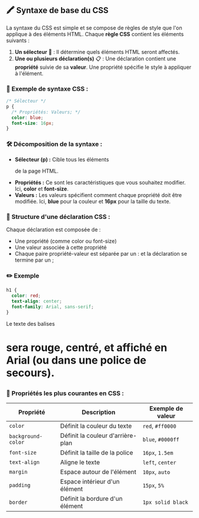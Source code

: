 ## 🖍️ Syntaxe de base du CSS

La syntaxe du CSS est simple et se compose de règles de style que l'on applique à des éléments HTML. Chaque **règle CSS** contient les éléments suivants :

1. **Un sélecteur** 🎯 : Il détermine quels éléments HTML seront affectés.
2. **Une ou plusieurs déclaration(s)** 📋 : Une déclaration contient une **propriété** suivie de sa **valeur**. Une propriété spécifie le style à appliquer à l'élément.

### 🌟 Exemple de syntaxe CSS :

```css
/* Sélecteur */
p {
  /* Propriétés: Valeurs; */
  color: blue;
  font-size: 16px;
}
```

### 🛠️ Décomposition de la syntaxe :

- **Sélecteur (p) :** Cible tous les éléments <p> de la page HTML.
- **Propriétés :** Ce sont les caractéristiques que vous souhaitez modifier. Ici, **color** et **font-size**.
- **Valeurs :** Les valeurs spécifient comment chaque propriété doit être modifiée. Ici, **blue** pour la couleur et **16px** pour la taille du texte.

### 🔑 Structure d'une déclaration CSS :

Chaque déclaration est composée de :
- Une propriété (comme color ou font-size)
- Une valeur associée à cette propriété
- Chaque paire propriété-valeur est séparée par un : et la déclaration se termine par un ;

### ✏️ Exemple

```css
h1 {
  color: red;
  text-align: center;
  font-family: Arial, sans-serif;
}
```

Le texte des balises <h1> sera **rouge**, **centré**, et affiché en **Arial** (ou dans une police de secours).

### 🎨 Propriétés les plus courantes en CSS :

| Propriété         | Description                           | Exemple de valeur       |
|-------------------|---------------------------------------|-------------------------|
| `color`           | Définit la couleur du texte           | `red`, `#ff0000`        |
| `background-color`| Définit la couleur d'arrière-plan     | `blue`, `#0000ff`       |
| `font-size`       | Définit la taille de la police        | `16px`, `1.5em`         |
| `text-align`      | Aligne le texte                       | `left`, `center`        |
| `margin`          | Espace autour de l'élément            | `10px`, `auto`          |
| `padding`         | Espace intérieur d'un élément         | `15px`, `5%`            |
| `border`          | Définit la bordure d'un élément       | `1px solid black`       |
